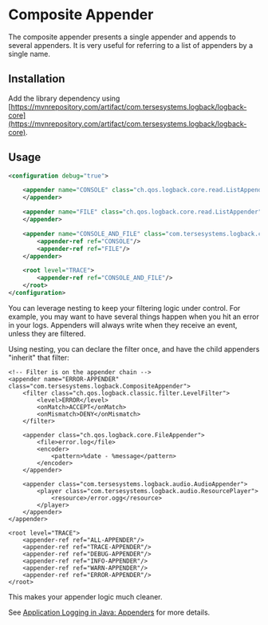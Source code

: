 # Composite Appender

The composite appender presents a single appender and appends to several appenders.  It is very useful for referring to a list of appenders by a single name.

## Installation

Add the library dependency using [https://mvnrepository.com/artifact/com.tersesystems.logback/logback-core](https://mvnrepository.com/artifact/com.tersesystems.logback/logback-core).

## Usage

```xml
<configuration debug="true">

    <appender name="CONSOLE" class="ch.qos.logback.core.read.ListAppender">
    </appender>

    <appender name="FILE" class="ch.qos.logback.core.read.ListAppender">
    </appender>

    <appender name="CONSOLE_AND_FILE" class="com.tersesystems.logback.core.CompositeAppender">
        <appender-ref ref="CONSOLE"/>
        <appender-ref ref="FILE"/>
    </appender>

    <root level="TRACE">
        <appender-ref ref="CONSOLE_AND_FILE"/>
    </root>
</configuration>
```

You can leverage nesting to keep your filtering logic under control. For example, you may want to have several things happen when you hit an error in your logs. Appenders will always write when they receive an event, unless they are filtered.

Using nesting, you can declare the filter once, and have the child appenders "inherit" that filter:

<configuration>
    <newRule pattern="*/player"
           actionClass="com.tersesystems.logback.audio.PlayerAction"/>
 
    <!-- Filter is on the appender chain -->
    <appender name="ERROR-APPENDER" class="com.tersesystems.logback.CompositeAppender">
        <filter class="ch.qos.logback.classic.filter.LevelFilter">
            <level>ERROR</level>
            <onMatch>ACCEPT</onMatch>
            <onMismatch>DENY</onMismatch>
        </filter>
 
        <appender class="ch.qos.logback.core.FileAppender">
            <file>error.log</file>
            <encoder>
                <pattern>%date - %message</pattern>
            </encoder>
        </appender>
 
        <appender class="com.tersesystems.logback.audio.AudioAppender">
            <player class="com.tersesystems.logback.audio.ResourcePlayer">
                <resource>/error.ogg</resource>
            </player>
        </appender>
    </appender>
 
    <root level="TRACE">
        <appender-ref ref="ALL-APPENDER"/>
        <appender-ref ref="TRACE-APPENDER"/>
        <appender-ref ref="DEBUG-APPENDER"/>
        <appender-ref ref="INFO-APPENDER"/>
        <appender-ref ref="WARN-APPENDER"/>
        <appender-ref ref="ERROR-APPENDER"/>
    </root>
</configuration>

This makes your appender logic much cleaner.

See [Application Logging in Java: Appenders](https://tersesystems.com/blog/2019/05/27/application-logging-in-java-part-5/) for more details.
